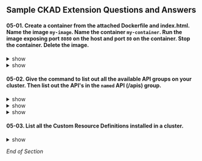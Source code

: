## Sample CKAD Extension Questions and Answers

#### 05-01. Create a container from the attached Dockerfile and index.html. Name the image `my-image`. Name the container `my-container`. Run the image exposing port `8080` on the host and port `80` on the container. Stop the container. Delete the image.

<details><summary>show</summary>
<p>

Create a file called index.html
```bash
vi index.html

```

Edit index.html with the following text.
```bash
Hardships often prepare ordinary people for an extraordinary destiny.

```

Create a file called Dockerfile
```bash
vi Dockerfile

```

Edit the Docker with to include the text below
```bash
FROM nginx:latest
COPY ./index.html /usr/share/nginx/html/index.html
```

</p>
</details>

<details><summary>show</summary>
<p>

```bash
clear
# Build the docker image
docker build -t my-image:v0.1 .

```

```bash
clear
# Run the docker image
docker run -it --rm -d -p 8080:80 --name my-container my-image:v0.1

```

```bash
clear
# Verify Opertaion
curl localhost:8080

```

```bash
clear
# List all images
docker ps -a

```

```bash
clear
# Stop the Container
docker container stop my-container

```

```bash
clear
# Delete the Image
docker image rm my-image:v0.1

```

</p>
</details>

#### 05-02. Give the command to list out all the available API groups on your cluster. Then list out the API's in the `named` API (/apis) group.

<details><summary>show</summary>
<p>

```bash
clear
# Use the kubectl proxy to provide credentials to connect to the API server
# kubectl proxy starts a local proxy service on poort 8001
# kubectl proxy uses credentials from kubeconfig file
kubectl proxy &

```

</p>
</details>

<details><summary>show</summary>
<p>

```bash
clear
# List all available API groups from the API server
# /api is called the core API's
# /apis is called the named API's - going forward new features will be made available under this API
curl http://localhost:8001 -k | more 
```

Output:
```bash
1  "paths": [
00  593    "/.well-known/openid-configuration",
2     "/api",
      "/api/v1",
     "/apis",
0    "/apis/",
  593    "/apis/admissionregistration.k8s.io",
2     "/apis/admissionregistration.k8s.io/v1",
       "/apis/admissionregistration.k8s.io/v1beta1",
0         "/apis/apiextensions.k8s.io",
0  28    "/apis/apiextensions.k8s.io/v1",
96k         "/apis/apiextensions.k8s.io/v1beta1",
 0 -    "/apis/apiregistration.k8s.io",
-:--:-- -    "/apis/apiregistration.k8s.io/v1",
-:--:-- --:--:    "/apis/apiregistration.k8s.io/v1beta1",
-- 2    "/apis/apps",
89    "/apis/apps/v1",
6    "/apis/authentication.k8s.io",
k
    "/apis/authentication.k8s.io/v1",
    "/apis/authentication.k8s.io/v1beta1",
    "/apis/authorization.k8s.io",
    "/apis/authorization.k8s.io/v1",
    "/apis/authorization.k8s.io/v1beta1",
    "/apis/autoscaling",
    "/apis/autoscaling/v1",
    "/apis/autoscaling/v2beta1",
    "/apis/autoscaling/v2beta2",
    "/apis/batch",
    "/apis/batch/v1",
    "/apis/batch/v1beta1",
    "/apis/certificates.k8s.io",
    "/apis/certificates.k8s.io/v1",
    "/apis/certificates.k8s.io/v1beta1",
...
```

</p>
</details>

<details><summary>show</summary>
<p>

```bash
clear
# List all supported resource groups under the apis API
curl http://locahost:8001/apis -k | grep "name" | more

```

Output:
```bash
      "name": "apiregistration.k8s.io",
      "name": "apps",
      "name": "events.k8s.io",
      "name": "authentication.k8s.io",
      "name": "authorization.k8s.io",
      "name": "autoscaling",
      "name": "batch",
      "name": "certificates.k8s.io",
      "name": "networking.k8s.io",
      "name": "extensions",
      "name": "policy",
      "name": "rbac.authorization.k8s.io",
      "name": "storage.k8s.io",
      "name": "admissionregistration.k8s.io",
      "name": "apiextensions.k8s.io",
      "name": "scheduling.k8s.io",
      "name": "coordination.k8s.io",
      "name": "node.k8s.io",
      "name": "discovery.k8s.io",
      "name": "flowcontrol.apiserver.k8s.io",
```


</p>
</details>

#### 05-03. List all the Custom Resource Definitions installed in a cluster.

<details><summary>show</summary>
<p>

```bash
clear
# kubectl get Custom Resource Defintions
kubectl get crds

```

Output
```bash
extensionservices.projectcontour.io           2021-09-22T06:28:39Z
httpproxies.projectcontour.io                 2021-09-22T06:28:39Z
tlscertificatedelegations.projectcontour.io   2021-09-22T06:28:39Z
```

</p>
</details>


*End of Section*